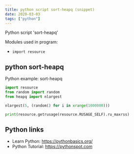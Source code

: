 ```yaml
---
title: python script sort-heapq (snippet)
date: 2020-03-03
tags: ["python"]
---
```

Python script 'sort-heapq'


Modules used in program: 
* `import resource`

## python sort-heapq

Python example: sort-heapq

```python
import resource
from random import random
from heapq import nlargest

nlargest(5, (random() for i in xrange(1000000)))

print(resource.getrusage(resource.RUSAGE_SELF).ru_maxrss)


```

## Python links

- Learn Python: https://pythonbasics.org/
- Python Tutorial: https://pythonspot.com
